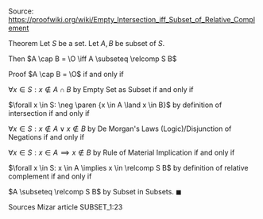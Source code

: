 # 

Source: https://proofwiki.org/wiki/Empty_Intersection_iff_Subset_of_Relative_Complement

Theorem
Let $S$ be a set.
Let $A, B$ be subset of $S$.

Then $A \cap B = \O \iff A \subseteq \relcomp S B$


Proof
$A \cap B = \O$
if and only if

$\forall x \in S: x \notin A \cap B$ by Empty Set as Subset
if and only if

$\forall x \in S: \neg \paren {x \in A \land x \in B}$ by definition of intersection
if and only if

$\forall x \in S: x \notin A \lor x \notin B$ by De Morgan's Laws (Logic)/Disjunction of Negations
if and only if

$\forall x \in S: x \in A \implies x \notin B$ by Rule of Material Implication
if and only if

$\forall x \in S: x \in A \implies x \in \relcomp S B$ by definition of relative complement
if and only if

$A \subseteq \relcomp S B$ by Subset in Subsets.
$\blacksquare$


Sources
Mizar article SUBSET_1:23




